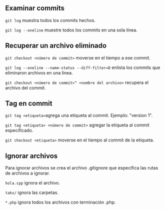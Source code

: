 ## Examinar commits

`git log` muestra todos los commits hechos.

`git log --oneline` muestre todos los commits en una sola línea.

## Recuperar un archivo eliminado

`git checkout <número de commit>` moverse en el tiempo a ese commit.

`git log --oneline --name-status --diff-filter=D` enlista los commits que eliminaron archivos en una línea.

`git checkout <número de commit>^ <nombre del archivo>` recupera el archivo del commit.

## Tag en commit

`git tag <etiqueta>`agrega una etiqueta al commit. Ejemplo: "version 1".

`git tag <etiqueta> <número de commit>` agregar la etiqueta al commit especificado.

`git checkout <etiqueta>` moverse en el tiempo al commit de la etiqueta.

## Ignorar archivos

Para ignorar archivos se crea el archivo .gitignore que especifica las rutas de archivos a ignorar.

`hola.cpp` ignora el archivo.

`taks/` ignora las carpetas.

`*.php` ignora todos los archivos con terminación .php.